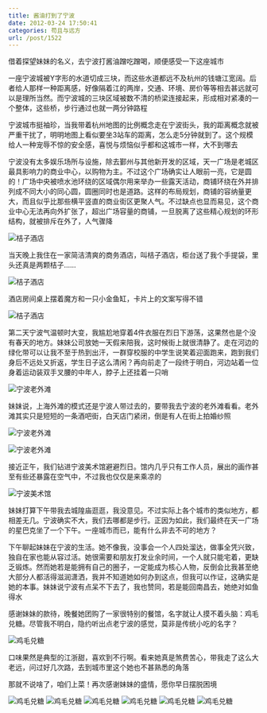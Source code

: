 ```yaml
---
title: 酱油打到了宁波
date: 2012-03-24 17:50:41
categories: 苟且与远方
url: /post/1522
---
```


借着探望妹妹的名义，去宁波打酱油蹭吃蹭喝，顺便感受一下这座城市

一座宁波城被Y字形的水道切成三块，而这些水道都远不及杭州的钱塘江宽阔。后者给人那样一种距离感，好像隔着江的两岸，交通、环境、房价等等相去甚远就可以是理所当然。而宁波城的三块区域被数不清的桥梁连接起来，形成相对紧凑的一个整体，这些桥，步行通过也就一两分钟路程

宁波城市挺袖珍，当我带着杭州地图的比例概念走在宁波街头，我的距离概念就被严重干扰了，明明地图上看似要坐3站车的距离，怎么走5分钟就到了。这个规模给人一种宠辱不惊的安全感，喜悦与烦恼似乎都和这城市一样，大不到哪去

宁波没有太多娱乐场所与设施，除去鄞州与其他新开发的区域，天一广场是老城区最具影响力的商业中心，以购物为主。不过这个广场确实让人眼前一亮，它是圆的！广场中央被喷水池环绕的区域偶尔用来举办一些露天活动，商铺环绕在外并排列成不同大小的同心圆，圆圈同时也是道路。这样的布局规划，商铺的容纳量更大，而且似乎比那些横平竖直的商业街区更聚人气。不过缺点也显而易见，这个商业中心无法再向外扩张了，超出广场容量的商铺，一旦脱离了这些精心规划的环形结构，就被排斥在外了，人气骤降

![](http://qiniu.colacdn.com/img/posts/2012-03/03-24/1.jpg "桔子酒店")

当天晚上我住在一家简洁清爽的商务酒店，叫桔子酒店，柜台送了我个手提袋，里头还真是两颗桔子……

![](http://qiniu.colacdn.com/img/posts/2012-03/03-24/2.jpg "桔子酒店")

酒店房间桌上摆着魔方和一只小金鱼缸，卡片上的文案写得不错

![](http://qiniu.colacdn.com/img/posts/2012-03/03-24/3.jpg "桔子酒店")

第二天宁波气温顿时大变，我尴尬地穿着4件衣服在烈日下游荡，这果然也是个没有春天的地方。妹妹公司放她一天假来陪我，这时候街上就很清静了。走在河边的绿化带可以让我不至于热到出汗，一群穿校服的中学生说笑着迎面跑来，跑到我们身后不远处又折返，学生日子这么清闲？再向前走了一段终于明白，河边站着一位身着运动装双手叉腰的中年人，脖子上还挂着一只哨

![](http://qiniu.colacdn.com/img/posts/2012-03/03-24/4.jpg "宁波老外滩")

妹妹说，上海外滩的模式还是宁波人带过去的，要带我去宁波的老外滩看看。老外滩其实只是短短的一条酒吧街，白天店门紧闭，倒是有人在街上拍婚纱照

![](http://qiniu.colacdn.com/img/posts/2012-03/03-24/5.jpg "宁波老外滩")

![](http://qiniu.colacdn.com/img/posts/2012-03/03-24/6.jpg "宁波老外滩")

接近正午，我们钻进宁波美术馆避避烈日。馆内几乎只有工作人员，展出的画作甚至有些还暴露在空气中，不过我也仅仅是来乘凉的

![](http://qiniu.colacdn.com/img/posts/2012-03/03-24/7.jpg "宁波美术馆")

妹妹打算下午带我去城隍庙逛逛，我没意见。不过实际上各个城市的类似地方，都相差无几。宁波确实不大，我们去哪都是步行。正因为如此，我们最终在天一广场的星巴克坐了一个下午。一座城市而已，能有什么非去不可的地方？

下午聊起妹妹在宁波的生活。她不像我，没事会一个人四处溜达，做事全凭兴致，独自在家也能从容过活。她很需要和朋友打发业余时间，一个人就只能宅着，更缺乏锻炼。然而她若是能拥有自己的圈子，一定能成为核心人物，反倒会比我甚至绝大部分人都活得滋润潇洒，我并不知道她如何办到这点，但我可以作证，这确实是她的本事。妹妹说宁波有点呆不下去了，我也赞同，若是能回南昌去，她绝对如鱼得水

感谢妹妹的款待，晚餐她团购了一家很特别的餐馆，名字就让人摸不着头脑：鸡毛兑糖。尽管我不明白，隐约听出点老宁波的感觉，莫非是传统小吃的名字？

![](http://qiniu.colacdn.com/img/posts/2012-03/03-24/8.jpg "鸡毛兑糖")

口味果然是典型的江浙甜，喜欢到不行啊。看来她真是煞费苦心，带我走了这么大老远，问过好几次路，去到城市里这个她也不甚熟悉的角落

那就不说啥了，咱们上菜！再次感谢妹妹的盛情，愿你早日摆脱困境

![](http://qiniu.colacdn.com/img/posts/2012-03/03-24/9.jpg "鸡毛兑糖") ![](http://qiniu.colacdn.com/img/posts/2012-03/03-24/10.jpg "鸡毛兑糖") ![](http://qiniu.colacdn.com/img/posts/2012-03/03-24/11.jpg "鸡毛兑糖") ![](http://qiniu.colacdn.com/img/posts/2012-03/03-24/12.jpg "鸡毛兑糖") ![](http://qiniu.colacdn.com/img/posts/2012-03/03-24/13.jpg "鸡毛兑糖") ![](http://qiniu.colacdn.com/img/posts/2012-03/03-24/14.jpg "鸡毛兑糖")